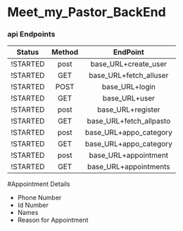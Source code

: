 # Meet_my_Pastor_BackEnd
### api Endpoints
|Status    |    Method    |            EndPoint    |
| :-----:  | :----------: | :--------------------: |
|!STARTED  |     post     | base_URL+create_user   |
|!STARTED  |     GET      |  base_URL+fetch_alluser|
| !STARTED |     POST     | base_URL+login         |
|!STARTED  |     GET      | base_URL+user          |
| !STARTED |     post     | base_URL+register      |
| !STARTED |     GET      | base_URL+fetch_allpasto|
| !STARTED |     post     | base_URL+appo_category |
| !STARTED |     GET      | base_URL+appo_category |
| !STARTED |     post     | base_URL+appointment   |
| !STARTED |     GET      | base_URL+appointments  |


#Appointment Details
 - Phone Number
 - Id Number
 - Names
 - Reason for Appointment

